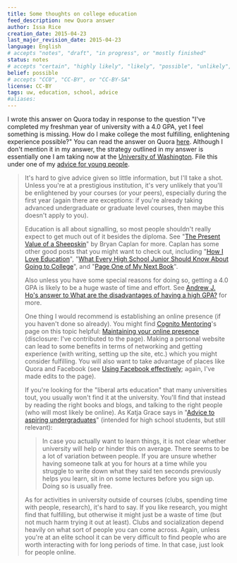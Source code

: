 ```yaml
---
title: Some thoughts on college education
feed_description: new Quora answer
author: Issa Rice
creation_date: 2015-04-23
last_major_revision_date: 2015-04-23
language: English
# accepts "notes", "draft", "in progress", or "mostly finished"
status: notes
# accepts "certain", "highly likely", "likely", "possible", "unlikely", "highly unlikely", "remote", "impossible", "log", "emotional", or "fiction"
belief: possible
# accepts "CC0", "CC-BY", or "CC-BY-SA"
license: CC-BY
tags: uw, education, school, advice
#aliases: 
---
```


I wrote this answer on Quora today in response to the question "I've completed my freshman year of university with a 4.0 GPA, yet I feel something is missing. How do I make college the most fulfilling, enlightening experience possible?"
You can read the answer on Quora [here](https://www.quora.com/Ive-completed-my-freshman-year-of-university-with-a-4-0-GPA-yet-I-feel-something-is-missing-How-do-I-make-college-the-most-fulfilling-enlightening-experience-possible/answer/Issa-Rice).
Although I don't mention it in my answer, the strategy outlined in my
answer is essentially one I am taking now at the [University of
Washington]().
File this under one of my [advice for young people]().

> It's hard to give advice given so little information, but
> I'll take a shot. Unless you're at a prestigious
> institution, it's very unlikely that you'll be enlightened
> by your courses (or your peers), especially during the first
> year (again there are exceptions: if you're already taking
> advanced undergraduate or graduate level courses, then maybe
> this doesn't apply to you).
> 
> Education is all about signalling, so most people shouldn't
> really expect to get much out of it besides the diploma. See
> "[The Present Value of a
> Sheepskin](http://econlog.econlib.org/archives/2012/01/the_present_val.html)"
> by Bryan Caplan for more. Caplan has some other good posts
> that you might want to check out, including "[How I Love
> Education](http://econlog.econlib.org/archives/2012/07/how_i_love_educ.html)",
> "[What Every High School Junior Should Know About Going to
> College](http://econlog.econlib.org/archives/2014/09/what_every_high.html)",
> and "[Page One of My Next
> Book](http://econlog.econlib.org/archives/2007/03/page_one_of_my.html)".
> 
> Also unless you have some special reasons for doing so,
> getting a 4.0 GPA is likely to be a huge waste of time and
> effort. See [Andrew J. Ho's answer to What are the
> disadvantages of having a high
> GPA?](https://www.quora.com/What-are-the-disadvantages-of-having-a-high-GPA/answer/Andrew-J-Ho)
> for more.
> 
> One thing I would recommend is establishing an online
> presence (if you haven't done so already). You might find
> [Cognito
> Mentoring](https://www.quora.com/Cognito-Mentoring)'s page
> on this topic helpful: [Maintaining your online
> presence](http://info.cognitomentoring.org/wiki/Maintaining_your_online_presence)
> (disclosure: I've contributed to the page). Making a
> personal website can lead to some benefits in terms of
> networking and getting experience (with writing, setting up
> the site, etc.) which you might consider fulfilling. You
> will also want to take advantage of places like Quora and
> Facebook (see [Using Facebook
> effectively](http://info.cognitomentoring.org/wiki/Using_Facebook_effectively);
> again, I've made edits to the page).
> 
> If you're looking for the "liberal arts education" that many
> universities tout, you usually won't find it at the
> university. You'll find that instead by reading the right
> books and blogs, and talking to the right people (who will
> most likely be online). As Katja Grace says in "[Advice to
> aspiring
> undergraduates](https://meteuphoric.wordpress.com/2011/04/19/advice-to-aspiring-undergraduates/)"
> (intended for high school students, but still relevant):
> 
> > In case you actually want to learn things, it is not clear
> > whether university will help or hinder this on average.
> > There seems to be a lot of variation between people. If
> > you are unsure whether having someone talk at you for
> > hours at a time while you struggle to write down what they
> > said ten seconds previously helps you learn, sit in on
> > some lectures before you sign up. Doing so is usually
> > free.
> 
> As for activities in university outside of courses (clubs,
> spending time with people, research), it's hard to say. If
> you like research, you might find that fulfilling, but
> otherwise it might just be a waste of time (but not much
> harm trying it out at least). Clubs and socialization depend
> heavily on what sort of people you can come across. Again,
> unless you're at an elite school it can be very difficult to
> find people who are worth interacting with for long periods
> of time. In that case, just look for people online.
